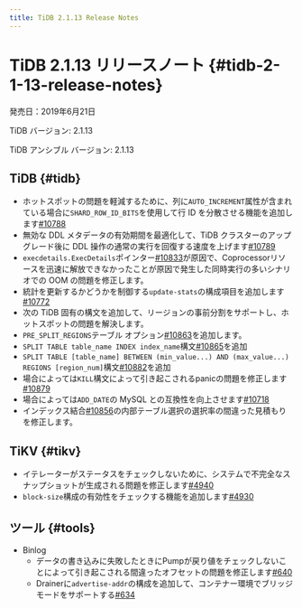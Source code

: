 ```yaml
---
title: TiDB 2.1.13 Release Notes
---
```


# TiDB 2.1.13 リリースノート {#tidb-2-1-13-release-notes}

発売日：2019年6月21日

TiDB バージョン: 2.1.13

TiDB アンシブル バージョン: 2.1.13

## TiDB {#tidb}

-   ホットスポットの問題を軽減するために、列に`AUTO_INCREMENT`属性が含まれている場合に`SHARD_ROW_ID_BITS`を使用して行 ID を分散させる機能を追加します[#10788](https://github.com/pingcap/tidb/pull/10788)
-   無効な DDL メタデータの有効期間を最適化して、TiDB クラスターのアップグレード後に DDL 操作の通常の実行を回復する速度を上げます[#10789](https://github.com/pingcap/tidb/pull/10789)
-   `execdetails.ExecDetails`ポインター[#10833](https://github.com/pingcap/tidb/pull/10833)が原因で、Coprocessorリソースを迅速に解放できなかったことが原因で発生した同時実行の多いシナリオでの OOM の問題を修正します。
-   統計を更新するかどうかを制御する`update-stats`の構成項目を追加します[#10772](https://github.com/pingcap/tidb/pull/10772)
-   次の TiDB 固有の構文を追加して、リージョンの事前分割をサポートし、ホットスポットの問題を解決します。
-   `PRE_SPLIT_REGIONS`テーブル オプション[#10863](https://github.com/pingcap/tidb/pull/10863)を追加します。
-   `SPLIT TABLE table_name INDEX index_name`構文[#10865](https://github.com/pingcap/tidb/pull/10865)を追加
-   `SPLIT TABLE [table_name] BETWEEN (min_value...) AND (max_value...) REGIONS [region_num]`構文[#10882](https://github.com/pingcap/tidb/pull/10882)を追加
-   場合によっては`KILL`構文によって引き起こされるpanicの問題を修正します[#10879](https://github.com/pingcap/tidb/pull/10879)
-   場合によっては`ADD_DATE`の MySQL との互換性を向上させます[#10718](https://github.com/pingcap/tidb/pull/10718)
-   インデックス結合[#10856](https://github.com/pingcap/tidb/pull/10856)の内部テーブル選択の選択率の間違った見積もりを修正します。

## TiKV {#tikv}

-   イテレーターがステータスをチェックしないために、システムで不完全なスナップショットが生成される問題を修正します[#4940](https://github.com/tikv/tikv/pull/4940)
-   `block-size`構成の有効性をチェックする機能を追加します[#4930](https://github.com/tikv/tikv/pull/4930)

## ツール {#tools}

-   Binlog
    -   データの書き込みに失敗したときにPumpが戻り値をチェックしないことによって引き起こされる間違ったオフセットの問題を修正します[#640](https://github.com/pingcap/tidb-binlog/pull/640)
    -   Drainerに`advertise-addr`の構成を追加して、コンテナー環境でブリッジ モードをサポートする[#634](https://github.com/pingcap/tidb-binlog/pull/634)
